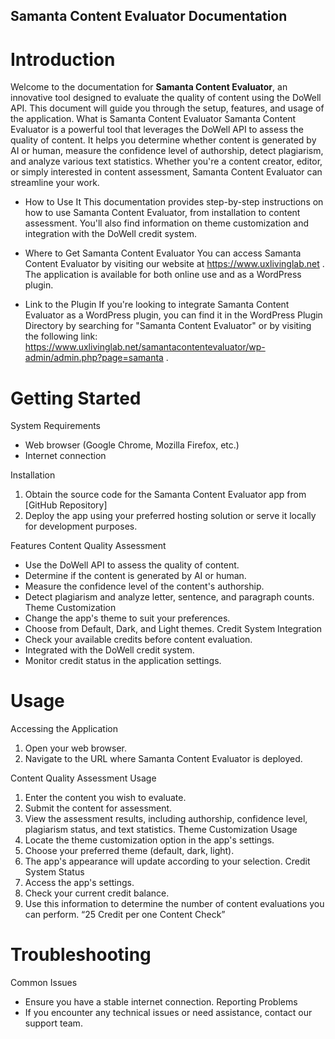 ## Samanta Content Evaluator Documentation

# Introduction

Welcome to the documentation for **Samanta Content Evaluator**, an innovative tool designed to evaluate the quality of content using the DoWell API. This document will guide you through the setup, features, and usage of the application.
What is Samanta Content Evaluator
Samanta Content Evaluator is a powerful tool that leverages the DoWell API to assess the quality of content. It helps you determine whether content is generated by AI or human, measure the confidence level of authorship, detect plagiarism, and analyze various text statistics. Whether you're a content creator, editor, or simply interested in content assessment, Samanta Content Evaluator can streamline your work.

- How to Use It
  This documentation provides step-by-step instructions on how to use Samanta Content Evaluator, from installation to content assessment. You'll also find information on theme customization and integration with the DoWell credit system.

- Where to Get Samanta Content Evaluator
  You can access Samanta Content Evaluator by visiting our website at https://www.uxlivinglab.net . The application is available for both online use and as a WordPress plugin.

- Link to the Plugin
  If you're looking to integrate Samanta Content Evaluator as a WordPress plugin, you can find it in the WordPress Plugin Directory by searching for "Samanta Content Evaluator" or by visiting the following link: https://www.uxlivinglab.net/samantacontentevaluator/wp-admin/admin.php?page=samanta .

# Getting Started

System Requirements

- Web browser (Google Chrome, Mozilla Firefox, etc.)
- Internet connection

Installation

1. Obtain the source code for the Samanta Content Evaluator app from [GitHub Repository]
2. Deploy the app using your preferred hosting solution or serve it locally for development purposes.

Features
Content Quality Assessment

- Use the DoWell API to assess the quality of content.
- Determine if the content is generated by AI or human.
- Measure the confidence level of the content's authorship.
- Detect plagiarism and analyze letter, sentence, and paragraph counts.
  Theme Customization
- Change the app's theme to suit your preferences.
- Choose from Default, Dark, and Light themes.
  Credit System Integration
- Check your available credits before content evaluation.
- Integrated with the DoWell credit system.
- Monitor credit status in the application settings.

# Usage

Accessing the Application

1. Open your web browser.
2. Navigate to the URL where Samanta Content Evaluator is deployed.

Content Quality Assessment Usage

1. Enter the content you wish to evaluate.
2. Submit the content for assessment.
3. View the assessment results, including authorship, confidence level, plagiarism status, and text statistics.
   Theme Customization Usage
4. Locate the theme customization option in the app's settings.
5. Choose your preferred theme (default, dark, light).
6. The app's appearance will update according to your selection.
   Credit System Status
7. Access the app's settings.
8. Check your current credit balance.
9. Use this information to determine the number of content evaluations you can perform.
   “25 Credit per one Content Check”

# Troubleshooting

Common Issues

- Ensure you have a stable internet connection.
  Reporting Problems
- If you encounter any technical issues or need assistance, contact our support team.
